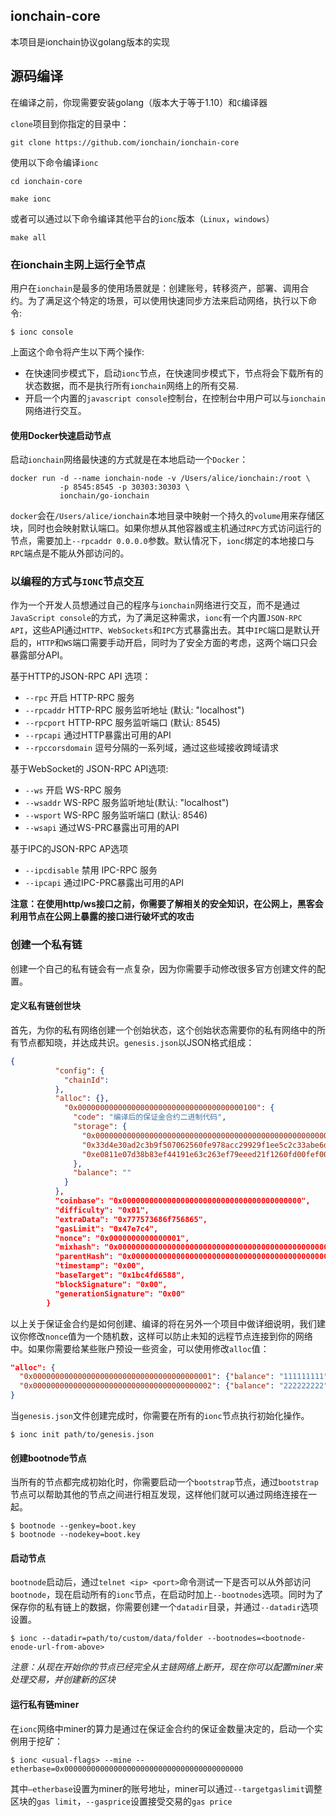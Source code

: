 ##  ionchain-core


本项目是ionchain协议golang版本的实现


## 源码编译

在编译之前，你现需要安装golang（版本大于等于1.10）和`C`编译器

`clone`项目到你指定的目录中：

```
git clone https://github.com/ionchain/ionchain-core
```

使用以下命令编译`ionc`

```
cd ionchain-core

make ionc
```

或者可以通过以下命令编译其他平台的`ionc`版本（`Linux`，`windows`）

```
make all
```

### 在ionchain主网上运行全节点

用户在`ionchain`是最多的使用场景就是：创建账号，转移资产，部署、调用合约。为了满足这个特定的场景，可以使用快速同步方法来启动网络，执行以下命令:

```
$ ionc console
```

上面这个命令将产生以下两个操作:

 * 在快速同步模式下，启动`ionc`节点，在快速同步模式下，节点将会下载所有的状态数据，而不是执行所有`ionchain`网络上的所有交易.
 * 开启一个内置的`javascript console`控制台，在控制台中用户可以与`ionchain`网络进行交互。


#### 使用Docker快速启动节点

启动`ionchain`网络最快速的方式就是在本地启动一个`Docker`：

```
docker run -d --name ionchain-node -v /Users/alice/ionchain:/root \
           -p 8545:8545 -p 30303:30303 \
           ionchain/go-ionchain
```

`docker`会在`/Users/alice/ionchain`本地目录中映射一个持久的`volume`用来存储区块，同时也会映射默认端口。如果你想从其他容器或主机通过`RPC`方式访问运行的节点，需要加上`--rpcaddr 0.0.0.0`参数。默认情况下，`ionc`绑定的本地接口与`RPC`端点是不能从外部访问的。

### 以编程的方式与`IONC`节点交互

作为一个开发人员想通过自己的程序与`ionchain`网络进行交互，而不是通过`JavaScript console`的方式，为了满足这种需求，`ionc`有一个内置`JSON-RPC API`，这些API通过`HTTP`、`WebSockets`和`IPC`方式暴露出去。其中`IPC`端口是默认开启的，`HTTP`和`WS`端口需要手动开启，同时为了安全方面的考虑，这两个端口只会暴露部分API。

基于HTTP的JSON-RPC API 选项：

  * `--rpc` 开启 HTTP-RPC 服务
  * `--rpcaddr` HTTP-RPC 服务监听地址 (默认: "localhost")
  * `--rpcport` HTTP-RPC 服务监听端口 (默认: 8545)
  * `--rpcapi` 通过HTTP暴露出可用的API
  * `--rpccorsdomain` 逗号分隔的一系列域，通过这些域接收跨域请求

基于WebSocket的 JSON-RPC API选项:


  * `--ws` 开启 WS-RPC 服务
  * `--wsaddr` WS-RPC 服务监听地址(默认: "localhost")
  * `--wsport` WS-RPC 服务监听端口 (默认: 8546)
  * `--wsapi` 通过WS-PRC暴露出可用的API

基于IPC的JSON-RPC AP选项


  * `--ipcdisable` 禁用 IPC-RPC 服务
  * `--ipcapi` 通过IPC-PRC暴露出可用的API

**注意：在使用http/ws接口之前，你需要了解相关的安全知识，在公网上，黑客会利用节点在公网上暴露的接口进行破坏式的攻击**

### 创建一个私有链

创建一个自己的私有链会有一点复杂，因为你需要手动修改很多官方创建文件的配置。


#### 定义私有链创世块

首先，为你的私有网络创建一个创始状态，这个创始状态需要你的私有网络中的所有节点都知晓，并达成共识。`genesis.json`以JSON格式组成：

```json
{
		  "config": {
			"chainId":
		  },
		  "alloc": {},
			"0x0000000000000000000000000000000000000100": {
			  "code": "编译后的保证金合约二进制代码",
			  "storage": {
				"0x0000000000000000000000000000000000000000000000000000000000000000": "0x0a",
				"0x33d4e30ad2c3b9f507062560fe978acc29929f1ee5c2c33abe6d050171fd8c93": "0x0de0b6b3a7640000",
				"0xe0811e07d38b83ef44191e63c263ef79eeed21f1260fd00fef00a37495c1accc": "0xd9a7c07f349d4ac7640000"
			  },
			  "balance": ""
			}
		  },
		  "coinbase": "0x0000000000000000000000000000000000000000",
		  "difficulty": "0x01",
		  "extraData": "0x777573686f756865",
		  "gasLimit": "0x47e7c4",
		  "nonce": "0x0000000000000001",
		  "mixhash": "0x0000000000000000000000000000000000000000000000000000000000000000",
		  "parentHash": "0x0000000000000000000000000000000000000000000000000000000000000000",
		  "timestamp": "0x00",
		  "baseTarget": "0x1bc4fd6588",
		  "blockSignature": "0x00",
		  "generationSignature": "0x00"
		}
```

以上关于保证金合约是如何创建、编译的将在另外一个项目中做详细说明，我们建议你修改`nonce`值为一个随机数，这样可以防止未知的远程节点连接到你的网络中。如果你需要给某些账户预设一些资金，可以使用修改`alloc`值：
```json
"alloc": {
  "0x0000000000000000000000000000000000000001": {"balance": "111111111"},
  "0x0000000000000000000000000000000000000002": {"balance": "222222222"}
}
```
当`genesis.json`文件创建完成时，你需要在所有的`ionc`节点执行初始化操作。

```
$ ionc init path/to/genesis.json
```

#### 创建bootnode节点

当所有的节点都完成初始化时，你需要启动一个`bootstrap`节点，通过`bootstrap`节点可以帮助其他的节点之间进行相互发现，这样他们就可以通过网络连接在一起。

```
$ bootnode --genkey=boot.key
$ bootnode --nodekey=boot.key
```

#### 启动节点

`bootnode`启动后，通过`telnet <ip> <port>`命令测试一下是否可以从外部访问`bootnode`，现在启动所有的`ionc`节点，在启动时加上`--bootnodes`选项。同时为了保存你的私有链上的数据，你需要创建一个`datadir`目录，并通过`--datadir`选项设置。

```
$ ionc --datadir=path/to/custom/data/folder --bootnodes=<bootnode-enode-url-from-above>
```

*注意：从现在开始你的节点已经完全从主链网络上断开，现在你可以配置miner来处理交易，并创建新的区块*

#### 运行私有链miner

在`ionc`网络中miner的算力是通过在保证金合约的保证金数量决定的，启动一个实例用于挖矿：

```
$ ionc <usual-flags> --mine --etherbase=0x0000000000000000000000000000000000000000
```

其中`—etherbase`设置为miner的账号地址，miner可以通过`--targetgaslimit`调整区块的`gas limit`，`--gasprice`设置接受交易的`gas price`
